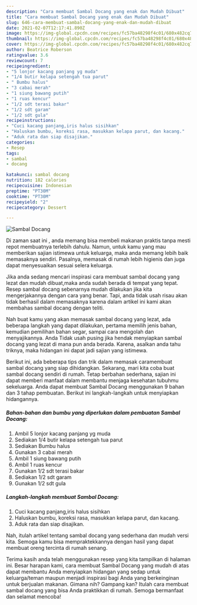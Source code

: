 ```yaml
---
description: "Cara membuat Sambal Docang yang enak dan Mudah Dibuat"
title: "Cara membuat Sambal Docang yang enak dan Mudah Dibuat"
slug: 646-cara-membuat-sambal-docang-yang-enak-dan-mudah-dibuat
date: 2021-02-07T12:17:41.890Z
image: https://img-global.cpcdn.com/recipes/fc57ba48298f4c01/680x482cq70/sambal-docang-foto-resep-utama.jpg
thumbnail: https://img-global.cpcdn.com/recipes/fc57ba48298f4c01/680x482cq70/sambal-docang-foto-resep-utama.jpg
cover: https://img-global.cpcdn.com/recipes/fc57ba48298f4c01/680x482cq70/sambal-docang-foto-resep-utama.jpg
author: Beatrice Roberson
ratingvalue: 3.6
reviewcount: 7
recipeingredient:
- "5 lonjor kacang panjang yg muda"
- "1/4 butir kelapa setengah tua parut"
- " Bumbu halus"
- "3 cabai merah"
- "1 siung bawang putih"
- "1 ruas kencur"
- "1/2 sdt terasi bakar"
- "1/2 sdt garam"
- "1/2 sdt gula"
recipeinstructions:
- "Cuci kacang panjang,iris halus sisihkan"
- "Haluskan bumbu, koreksi rasa, masukkan kelapa parut, dan kacang."
- "Aduk rata dan siap disajikan."
categories:
- Resep
tags:
- sambal
- docang

katakunci: sambal docang 
nutrition: 182 calories
recipecuisine: Indonesian
preptime: "PT30M"
cooktime: "PT30M"
recipeyield: "2"
recipecategory: Dessert

---
```



![Sambal Docang](https://img-global.cpcdn.com/recipes/fc57ba48298f4c01/680x482cq70/sambal-docang-foto-resep-utama.jpg)

Di zaman  saat ini , anda memang bisa membeli makanan praktis tanpa mesti repot membuatnya terlebih dahulu. Namun, untuk kamu yang mau memberikan sajian istimewa untuk keluarga, maka anda memang lebih baik memasaknya sendiri. Pasalnya, memasak di rumah lebih higienis dan juga dapat menyesuaikan sesuai selera keluarga.

Jika anda sedang mencari inspirasi cara membuat sambal docang yang lezat dan mudah dibuat,maka anda sudah berada di tempat yang tepat. Resep sambal docang  sebenarnya mudah dilakukan jika kita mengerjakannya dengan cara yang benar. Tapi, anda tidak usah risau akan tidak berhasil dalam memasaknya 
karena dalam artikel ini kami akan membahas sambal docang dengan teliti.  



Nah buat kamu yang akan memasak sambal docang yang lezat, ada beberapa langkah yang dapat dilakukan, pertama memilih jenis bahan, kemudian pemilihan bahan segar, sampai cara mengolah dan menyajikannya. Anda Tidak usah pusing jika hendak menyiapkan sambal docang yang lezat di mana pun anda berada. Karena, asalkan anda  tahu triknya, maka hidangan ini dapat jadi sajian yang istimewa.

Berikut ini, ada beberapa tips dan trik dalam memasak caramembuat sambal docang yang siap dihidangkan. Sekarang, mari kita coba buat sambal docang sendiri di rumah. Tetap berbahan sederhana, sajian ini dapat memberi manfaat dalam membantu menjaga kesehatan tubuhmu sekeluarga. Anda dapat membuat Sambal Docang menggunakan 9 bahan dan 3 tahap pembuatan. Berikut ini langkah-langkah untuk menyiapkan hidangannya.

<!--inarticleads1-->

##### Bahan-bahan dan bumbu yang diperlukan dalam pembuatan Sambal Docang:

1. Ambil 5 lonjor kacang panjang yg muda
1. Sediakan 1/4 butir kelapa setengah tua parut
1. Sediakan  Bumbu halus
1. Gunakan 3 cabai merah
1. Ambil 1 siung bawang putih
1. Ambil 1 ruas kencur
1. Gunakan 1/2 sdt terasi bakar
1. Sediakan 1/2 sdt garam
1. Gunakan 1/2 sdt gula




<!--inarticleads2-->

##### Langkah-langkah membuat Sambal Docang:

1. Cuci kacang panjang,iris halus sisihkan
1. Haluskan bumbu, koreksi rasa, masukkan kelapa parut, dan kacang.
1. Aduk rata dan siap disajikan.




Nah, itulah artikel tentang  sambal docang  yang sederhana dan mudah versi kita. Semoga kamu bisa mempraktekkannya dengan hasil yang dapat membuat oreng tercinta di rumah senang. 

Terima kasih anda telah menggunakan resep yang kita tampilkan di halaman ini. Besar harapan kami, cara membuat  Sambal Docang yang mudah di atas dapat membantu Anda menyiapkan hidangan yang sedap untuk keluarga/teman maupun menjadi inspirasi bagi Anda yang berkeinginan untuk berjualan makanan. Gimana nih? Gampang kan? Itulah cara membuat sambal docang yang bisa Anda praktikkan di rumah. Semoga bermanfaat dan selamat mencoba!


